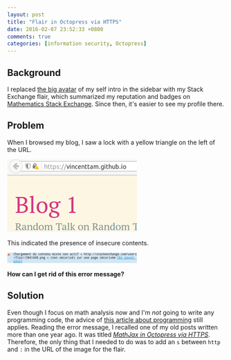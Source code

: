 ```yaml
---
layout: post
title: "Flair in Octopress via HTTPS"
date: 2016-02-07 23:52:33 +0800
comments: true
categories: [information security, Octopress]
---
```


Background
---

I replaced [the big avatar][avatar] of my self intro in the sidebar
with my Stack Exchange flair, which summarized my reputation and
badges on [Mathematics Stack Exchange][mathse].  Since then, it's
easier to see my profile there.

Problem
---

When I browsed my blog, I saw a lock with a yellow triangle on the
left of the URL.

<picture class="fancybox" title="An abnormal icon on the left of the
URL">
  <source srcset="/images/posts/Flair/mixed-397.png"
    media="(min-width: 400px)"></source> 
  <img alt="An abnormal icon on the left of the URL"
    src="/images/posts/Flair/mixed-300.png" />
</picture>

This indicated the presence of insecure contents.

<picture class="fancybox" title="Firefox's error console message">
  <source srcset="/images/posts/Flair/log-714.png"
    media="(min-width: 720px)"></source> 
  <source srcset="/images/posts/Flair/log-516.png"
    media="(min-width: 520px)"></source> 
  <img alt="Firefox's error console message"
    src="/images/posts/Flair/log-300.png" />
</picture>

**How can I get rid of this error message?**

<!-- more -->

Solution
---

Even though I focus on math analysis now and I'm *not* going to write
any programming code, the advice of
[this article about programming][ref] still applies.  Reading the
error message, I recalled one of my old posts written more than one
year ago.  It was titled [*MathJax in Octopress via HTTPS*][pp].
Therefore, the only thing that I needed to do was to add an `s`
between `http` and `:` in the URL of the image for the flair.

[avatar]: /images/avatar256.png
[mathse]: https://math.stackexchange.com
[ref]: http://polymerhk.com/articles/2016/02/03/27363/
[pp]: /blog/2014/06/05/mathjax-in-octopress-via-https/
